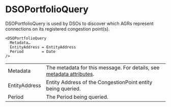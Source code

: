 <!--
SPDX-FileCopyrightText: 2020-2023 Contributors to the Shapeshifter project

SPDX-License-Identifier: Apache-2.0
-->

# DSOPortfolioQuery

DSOPortfolioQuery is used by DSOs to discover which AGRs represent connections on its registered congestion point(s).

```
<DSOPortfolioQuery
  Metadata…
  EntityAddress = EntityAddress
  Period        = Date
/>
```

|               |                                                                                                |
|---------------|------------------------------------------------------------------------------------------------|
| Metadata      | The metadata for this message. For details, see [metadata attributes](metadata-attributes.md). |
| EntityAddress | Entity Address of the CongestionPoint entity being queried.                                    |
| Period        | The Period being queried.                                                                      |

